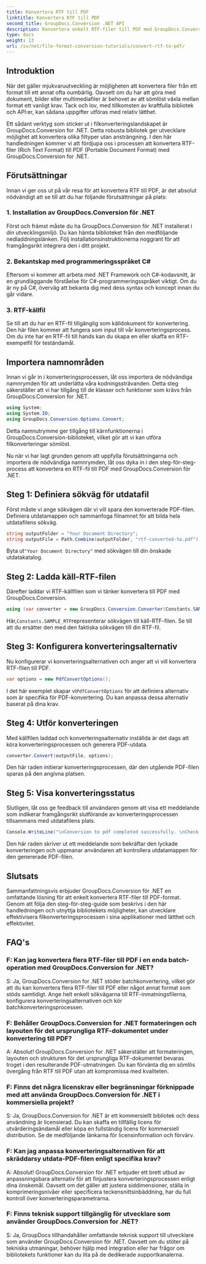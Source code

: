 ```yaml
---
title: Konvertera RTF till PDF
linktitle: Konvertera RTF till PDF
second_title: GroupDocs.Conversion .NET API
description: Konvertera enkelt RTF-filer till PDF med GroupDocs.Conversion för .NET. Följ vårt steg-för-steg för integration och släpp lös kraften i filkonvertering.
type: docs
weight: 13
url: /sv/net/file-format-conversion-tutorials/convert-rtf-to-pdf/
---
```

## Introduktion

När det gäller mjukvaruutveckling är möjligheten att konvertera filer från ett format till ett annat ofta oumbärlig. Oavsett om du har att göra med dokument, bilder eller multimediafiler är behovet av att sömlöst växla mellan format ett vanligt krav. Tack och lov, med tillkomsten av kraftfulla bibliotek och API:er, kan sådana uppgifter utföras med relativ lätthet.

Ett sådant verktyg som sticker ut i filkonverteringslandskapet är GroupDocs.Conversion for .NET. Detta robusta bibliotek ger utvecklare möjlighet att konvertera olika filtyper utan ansträngning. I den här handledningen kommer vi att fördjupa oss i processen att konvertera RTF-filer (Rich Text Format) till PDF (Portable Document Format) med GroupDocs.Conversion for .NET.

## Förutsättningar

Innan vi ger oss ut på vår resa för att konvertera RTF till PDF, är det absolut nödvändigt att se till att du har följande förutsättningar på plats:

### 1. Installation av GroupDocs.Conversion för .NET

Först och främst måste du ha GroupDocs.Conversion för .NET installerat i din utvecklingsmiljö. Du kan hämta biblioteket från den medföljande nedladdningslänken. Följ installationsinstruktionerna noggrant för att framgångsrikt integrera den i ditt projekt.

### 2. Bekantskap med programmeringsspråket C#

Eftersom vi kommer att arbeta med .NET Framework och C#-kodavsnitt, är en grundläggande förståelse för C#-programmeringsspråket viktigt. Om du är ny på C#, överväg att bekanta dig med dess syntax och koncept innan du går vidare.

### 3. RTF-källfil

Se till att du har en RTF-fil tillgänglig som källdokument för konvertering. Den här filen kommer att fungera som input till vår konverteringsprocess. Om du inte har en RTF-fil till hands kan du skapa en eller skaffa en RTF-exempelfil för teständamål.

## Importera namnområden

Innan vi går in i konverteringsprocessen, låt oss importera de nödvändiga namnrymden för att underlätta våra kodningssträvanden. Detta steg säkerställer att vi har tillgång till de klasser och funktioner som krävs från GroupDocs.Conversion for .NET.

```csharp
using System;
using System.IO;
using GroupDocs.Conversion.Options.Convert;
```

Detta namnutrymme ger tillgång till kärnfunktionerna i GroupDocs.Conversion-biblioteket, vilket gör att vi kan utföra filkonverteringar sömlöst.

Nu när vi har lagt grunden genom att uppfylla förutsättningarna och importera de nödvändiga namnrymden, låt oss dyka in i den steg-för-steg-process att konvertera en RTF-fil till PDF med GroupDocs.Conversion för .NET.

## Steg 1: Definiera sökväg för utdatafil

Först måste vi ange sökvägen där vi vill spara den konverterade PDF-filen. Definiera utdatamappen och sammanfoga filnamnet för att bilda hela utdatafilens sökväg.

```csharp
string outputFolder = "Your Document Directory";
string outputFile = Path.Combine(outputFolder, "rtf-converted-to.pdf");
```

 Byta ut`"Your Document Directory"` med sökvägen till din önskade utdatakatalog.

## Steg 2: Ladda käll-RTF-filen

Därefter laddar vi RTF-källfilen som vi tänker konvertera till PDF med GroupDocs.Conversion.

```csharp
using (var converter = new GroupDocs.Conversion.Converter(Constants.SAMPLE_RTF))
```

 Här,`Constants.SAMPLE_RTF`representerar sökvägen till käll-RTF-filen. Se till att du ersätter den med den faktiska sökvägen till din RTF-fil.

## Steg 3: Konfigurera konverteringsalternativ

Nu konfigurerar vi konverteringsalternativen och anger att vi vill konvertera RTF-filen till PDF.

```csharp
var options = new PdfConvertOptions();
```

 I det här exemplet skapar vi`PdfConvertOptions` för att definiera alternativ som är specifika för PDF-konvertering. Du kan anpassa dessa alternativ baserat på dina krav.

## Steg 4: Utför konverteringen

Med källfilen laddad och konverteringsalternativ inställda är det dags att köra konverteringsprocessen och generera PDF-utdata.

```csharp
converter.Convert(outputFile, options);
```

Den här raden initierar konverteringsprocessen, där den utgående PDF-filen sparas på den angivna platsen.

## Steg 5: Visa konverteringsstatus

Slutligen, låt oss ge feedback till användaren genom att visa ett meddelande som indikerar framgångsrikt slutförande av konverteringsprocessen tillsammans med utdatafilens plats.

```csharp
Console.WriteLine("\nConversion to pdf completed successfully. \nCheck output in {0}", outputFolder);
```

Den här raden skriver ut ett meddelande som bekräftar den lyckade konverteringen och uppmanar användaren att kontrollera utdatamappen för den genererade PDF-filen.

## Slutsats

Sammanfattningsvis erbjuder GroupDocs.Conversion för .NET en omfattande lösning för att enkelt konvertera RTF-filer till PDF-format. Genom att följa den steg-för-steg-guide som beskrivs i den här handledningen och utnyttja bibliotekets möjligheter, kan utvecklare effektivisera filkonverteringsprocessen i sina applikationer med lätthet och effektivitet.

## FAQ's

### F: Kan jag konvertera flera RTF-filer till PDF i en enda batch-operation med GroupDocs.Conversion for .NET?

S: Ja, GroupDocs.Conversion for .NET stöder batchkonvertering, vilket gör att du kan konvertera flera RTF-filer till PDF eller något annat format som stöds samtidigt. Ange helt enkelt sökvägarna till RTF-inmatningsfilerna, konfigurera konverteringsalternativen och kör batchkonverteringsprocessen.

### F: Behåller GroupDocs.Conversion for .NET formateringen och layouten för det ursprungliga RTF-dokumentet under konvertering till PDF?

A: Absolut! GroupDocs.Conversion for .NET säkerställer att formateringen, layouten och strukturen för det ursprungliga RTF-dokumentet bevaras troget i den resulterande PDF-utmatningen. Du kan förvänta dig en sömlös övergång från RTF till PDF utan att kompromissa med kvaliteten.

### F: Finns det några licenskrav eller begränsningar förknippade med att använda GroupDocs.Conversion för .NET i kommersiella projekt?

S: Ja, GroupDocs.Conversion for .NET är ett kommersiellt bibliotek och dess användning är licensierad. Du kan skaffa en tillfällig licens för utvärderingsändamål eller köpa en fullständig licens för kommersiell distribution. Se de medföljande länkarna för licensinformation och förvärv.

### F: Kan jag anpassa konverteringsalternativen för att skräddarsy utdata-PDF-filen enligt specifika krav?

A: Absolut! GroupDocs.Conversion för .NET erbjuder ett brett utbud av anpassningsbara alternativ för att finjustera konverteringsprocessen enligt dina önskemål. Oavsett om det gäller att justera siddimensioner, ställa in komprimeringsnivåer eller specificera teckensnittsinbäddning, har du full kontroll över konverteringsparametrarna.

### F: Finns teknisk support tillgänglig för utvecklare som använder GroupDocs.Conversion for .NET?

S: Ja, GroupDocs tillhandahåller omfattande teknisk support till utvecklare som använder GroupDocs.Conversion för .NET. Oavsett om du stöter på tekniska utmaningar, behöver hjälp med integration eller har frågor om bibliotekets funktioner kan du lita på de dedikerade supportkanalerna.